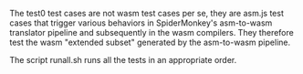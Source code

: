 The test0 test cases are not wasm test cases per se, they are asm.js
test cases that trigger various behaviors in SpiderMonkey's
asm-to-wasm translator pipeline and subsequently in the wasm
compilers.  They therefore test the wasm "extended subset" generated
by the asm-to-wasm pipeline.

The script runall.sh runs all the tests in an appropriate order.
